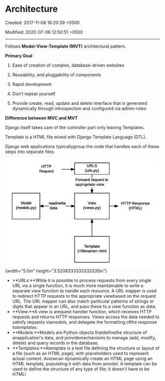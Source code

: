# Architecture

Created: 2017-11-06 16:20:39 +0500

Modified: 2020-07-06 12:50:51 +0500

---

Follows **Model-View-Template (MVT)** architectural pattern.



**Primary Goal**

1.  Ease of creation of complex, database-driven websites

2.  Reusability, and pluggability of components

3.  Rapid development

4.  Don't repeat yourself

5.  Provide create, read, update and delete interface that is generated dynamically through introspection and configured via admin-roles



**Difference between MVC and MVT**

Django itself takes care of the controller part only leaving Templates.

Template is a HTML file mixed with Django Template Language (DTL).





Django web applications typicallygroup the code that handles each of these steps into separate files:

![( ョ & 。 邑 data Request 3 物 を opri 当 e を ぐ 「 0 き 日 d 帚 ョ 宿 5 ニ 0 ( を ま . py) ( u オ 邑 工 TIP Response ( エ ミ L ) ](media/Architecture-image1.png){width="5.0in" height="3.5208333333333335in"}
-   **URLs:**While it is possible to process requests from every single URL via a single function, it is much more maintainable to write a separate view function to handle each resource. A URL mapper is used to redirect HTTP requests to the appropriate viewbased on the request URL. The URL mapper can also match particular patterns of strings or digits that appear in an URL, and pass these to a view function as data.
-   **View:**A view is arequest handler function, which receives HTTP requests and returns HTTP responses. Views access the data needed to satisfy requests via*models*, and delegate the formatting ofthe response to*templates*.
-   **Models:**Models are Python objects thatdefinethe structure of anapplication's data, and providemechanisms to manage (add, modify, delete) and query records in the database.
-   **Templates:**Atemplate is a text file defining the structure or layout of a file (such as an HTML page), with placeholders used to represent actual content. A*view*can dynamically create an HTML page using an HTML template, populating it with data from a*model*. A template can be used to define the structure of any type of file; it doesn't have to be HTML!

